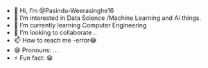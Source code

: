 - 👋 Hi, I’m @Pasindu-Weerasinghe16
- 👀 I’m interested in Data Science /Machine Learning and Ai things.
- 🌱 I’m currently learning Computer Engineering 
- 💞️ I’m looking to collaborate .. 
- 📫 How to reach me  -error😂
- 😄 Pronouns: ...
- ⚡ Fun fact: 😁

<!---
Pasindu-Weerasinghe16/Pasindu-Weerasinghe16 is a ✨ special ✨ repository because its `README.md` (this file) appears on your GitHub profile.
You can click the Preview link to take a look at your changes.
--->
